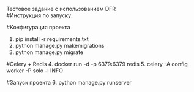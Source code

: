 Тестовое задание с использованием DFR\
#Инструкция по запуску:

#Конфигурация проекта
1. pip install -r requirements.txt
2. python manage.py makemigrations
3. python manage.py migrate

#Celery + Redis
4. docker run -d -p 6379:6379 redis
5. celery -A config worker -P solo -l INFO

#Запуск проекта
6. python manage.py runserver